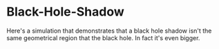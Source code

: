# Black-Hole-Shadow
Here's a simulation that demonstrates that a black hole shadow isn't the same geometrical region that the black hole. In fact it's even bigger.
